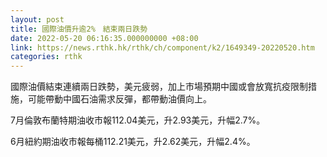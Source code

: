 ```yaml
---
layout: post
title: 國際油價升逾2%　結束兩日跌勢
date: 2022-05-20 06:16:35.000000000 +08:00
link: https://news.rthk.hk/rthk/ch/component/k2/1649349-20220520.htm
categories: rthk
---
```


國際油價結束連續兩日跌勢，美元疲弱，加上市場預期中國或會放寬抗疫限制措施，可能帶動中國石油需求反彈，都帶動油價向上。

7月倫敦布蘭特期油收市報112.04美元，升2.93美元，升幅2.7%。

6月紐約期油收市報每桶112.21美元，升2.62美元，升幅2.4%。
